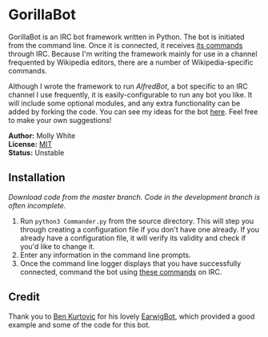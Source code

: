 # GorillaBot
GorillaBot is an IRC bot framework written in Python. The bot is initiated from the command line. Once it is connected, it receives [its commands](https://github.com/mollywhite/GorillaBot/blob/master/docs/commands.md) through IRC. Because I'm writing the framework mainly for use in a channel frequented by Wikipedia editors, there are a number of Wikipedia-specific commands.

Although I wrote the framework to run _AlfredBot_, a bot specific to an IRC channel I use frequently, it is easily-configurable to run any bot you like. It will include some optional modules, and any extra functionality can be added by forking the code. You can see my ideas for the bot [here](https://github.com/mollywhite/GorillaBot/blob/master/docs/todo.md). Feel free to make your own suggestions!

__Author:__ Molly White<br />
__License:__ [MIT](http://opensource.org/licenses/MIT)<br/>
__Status:__ Unstable

## Installation
_Download code from the master branch. Code in the development branch is often incomplete._

1. Run `python3 Commander.py` from the source directory. This will step you through creating a configuration file if you don't have one already. If you already have a configuration file, it will verify its validity and check if you'd like to change it.
2. Enter any information in the command line prompts.
3. Once the command line logger displays that you have successfully connected, command the bot using [these commands](https://github.com/mollywhite/GorillaBot/blob/master/docs/commands.md) on IRC.


## Credit
Thank you to [Ben Kurtovic](https://github.com/earwig) for his lovely [EarwigBot](https://github.com/earwig/earwigbot), which provided a good example and some of the code for this bot.
